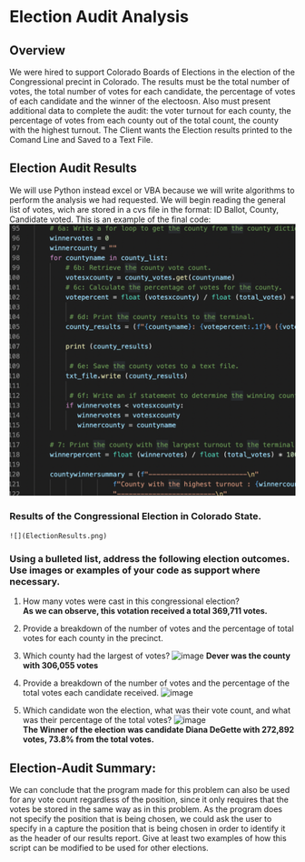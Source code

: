 # Election Audit Analysis 
##  Overview
We were hired to support Colorado Boards of Elections in the election of the Congressional precint in Colorado. The results must be the total number of votes, the total number of votes for each candidate, the percentage of votes of each candidate and the winner of the electoosn. Also  must present additional data to complete the audit:
the voter turnout for each county, the percentage of votes from each county out of the total count, the county with the highest turnout.
The Client wants the Election results printed to the Comand Line and Saved to a Text File. 
## Election Audit Results  
  We will use Python instead excel or VBA because we will write algorithms to perform the analysis we had requested. We will begin reading the general list of votes, wich are stored in a cvs file in the format: ID Ballot, County, Candidate voted. This is an example of the final code: 
![Total votes per County](Votes_x_County.png)

### Results of the Congressional Election in Colorado State.
    ![](ElectionResults.png) 

### Using a bulleted list, address the following election outcomes. Use images or examples of your code as support where necessary.
1. How many votes were cast in this congressional election?  
   **As we can observe, this votation received a total 369,711 votes.**
     
2. Provide a breakdown of the number of votes and the percentage of total votes for each county in the precinct.
3. Which county had the largest  of votes?
   ![image](https://user-images.githubusercontent.com/102195803/163259840-0fc9d41a-b889-4f20-b43b-928047a1d17b.png)
   **Dever was the county with 306,055 votes**
4. Provide a breakdown of the number of votes and the percentage of the total votes each candidate received.
  ![image](https://user-images.githubusercontent.com/102195803/163261710-8b9b313c-f1ae-4363-93e6-35d7c20f6743.png) 
  
5. Which candidate won the election, what was their vote count, and what was their percentage of the total votes?
    ![image](https://user-images.githubusercontent.com/102195803/163261830-ab39e761-5890-4fe9-8f82-167c9d3f549e.png)   
   **The Winner of the election was candidate Diana DeGette with 272,892 votes, 73.8% from the total votes.**
    
## Election-Audit Summary: 
We can conclude that the program made for this problem can also be used for any vote count regardless of the position, since it only requires that the votes be stored in the same way as in this problem. As the program does not specify the position that is being chosen, we could ask the user to specify in a capture the position that is being chosen in order to identify it as the header of our results report.
Give at least two examples of how this script can be modified to be used for other elections.
